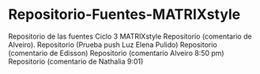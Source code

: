 # Repositorio-Fuentes-MATRIXstyle
Repositorio de las fuentes Ciclo 3 MATRIXstyle
Repositorio (comentario de Alveiro).
Repositorio (Prueba push Luz Elena Pulido)
Repositorio (comentario de Edisson)
Repositorio (comentario Alveiro 8:50 pm)
Repositorio (comentario de Nathalia 9:01)